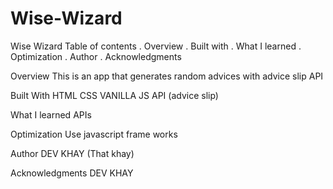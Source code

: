 # Wise-Wizard
Wise Wizard
Table of contents
. Overview . Built with . What I learned . Optimization . Author . Acknowledgments

Overview
This is an app that generates random advices with advice slip API

Built With
HTML
CSS
VANILLA JS
API (advice slip)


 What I learned
 APIs
 
 
Optimization
Use javascript frame works

Author
DEV KHAY (That khay)

Acknowledgments DEV KHAY
